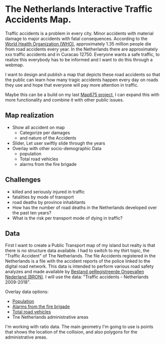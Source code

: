 # The Netherlands Interactive Traffic Accidents Map.

Traffic accidents is a problem in every city. Minor accidents with material damage to major accidents with fatal consequences. According to the [World Health Organization (WHO)](https://www.who.int/news-room/fact-sheets/detail/road-traffic-injuries), approximately 1.35 million people die from road accidents every year. In the Netherlands there are approximately xxx traffic accidents and in Curacao 12750. Everyone wants a safe traffic, to realize this everybody has to be informed and I want to do this through a webmap.

I want to design and publish a map that depicts these road accidents so that the public can learn how many tragic accidents happen every day on roads they use and hope that everyone will pay more attention in traffic.

Maybe this can be a build on my last [Map675 project](https://efsa223.github.io/Vehicle_Crashes/), I can expand this with more functionality and combine it with other public issues.

## Map realization
- Show all accident on map
  - Categorize per damages
  - and nature of the Accidents
- Slider, Let user swiftly slide through the years
- Overlay with other socio-demographic Data
  - population
  - Total road vehicles
  - alarms from the fire brigade

## Challenges
  - killed and seriously injured in traffic
  - fatalities by mode of transport
  - road deaths by province inhabitants
  - How has the number of road deaths in the Netherlands developed over the past ten years?
  - What is the risk per transport mode of dying in traffic?

## Data
First I want to create a Public Transport map of my island but realty is that there is no structure data available.
I had to switch to my thirt topic, the "Traffic Accident" of The Netherlands.
The file Accidents registered in the Netherlands is a file with the accident reports of the police linked to the digital road network. This data is intended to perform various road safety analyzes and made available by [Bestand geRegistreerde Ongevallen Nederland (BRON)](http://www.nationaalgeoregister.nl/geonetwork/srv/dut/catalog.search#/metadata/4gqrs90k-vobr-5t59-x726-4x2unrs1vawz). I will use the data: "Traffic accidents - Netherlands 2009-2018".

Overlay data options:
- [Population](https://opendata.cbs.nl/statline/#/CBS/nl/dataset/70072ned/table?ts=1584238008129)
- [Alarms from the fire brigade](https://opendata.cbs.nl/statline/#/CBS/nl/dataset/83122NED/table?ts=1584324297118)
- [Total road vehicles](https://opendata.cbs.nl/statline/#/CBS/nl/dataset/7374hvv/table?fromstatweb)
- Tne Netherlands administrative areas

I'm working with ratio data.
The main geometry I'm going to use is points that shows the location of the collision, and also polygons for the administrative areas.
